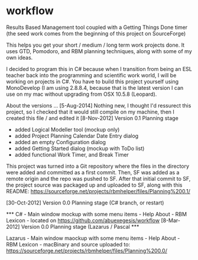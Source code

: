 workflow
========

Results Based Management tool coupled with a Getting Things Done timer
(the seed work comes from the beginning of this project on SourceForge)

This helps you get your short / medium / long term work projects done. It uses GTD, Pomodoro, and RBM planning techniques, along with some of my own ideas. 

I decided to program this in C# because when I transition from being an ESL teacher back into the programming and scientific work world, I will be working on projects in C#. You have to build this project yourself using MonoDevelop (I am using 2.8.8.4, because that is the latest version I can use on my mac without upgrading from OSX 10.5.8 (Leopard). 

About the versions ... 
[5-Aug-2014] Nothing new, I thought I'd ressurect this project, so I checked that it would still compile on my machine,
  then I created this file / and edited it
[8-Nov-2012] Version 0.1 Planning stage 
  - added Logical Modeller tool (mockup only) 
  - added Project Planning Calendar Date Entry dialog 
  - added an empty Configuration dialog 
  - added Getting Started dialog (mockup with ToDo list) 
  - added functional Work Timer, and Break Timer 
  
This project was turned into a Git repository where the files in the directory were added and committed as a first commit. Then, SF was added as a remote origin and the repo was pushed to SF. After that initial commit to SF, the project source was packaged up and uploaded to SF, along with this README: https://sourceforge.net/projects/rbmhelper/files/Planning%200.1/ 

[30-Oct-2012] Version 0.0 Planning stage (C# branch, or restart) 

*** C# - Main window mockup with some menu items - Help About - RBM Lexicon - located on https://github.com/abuexegesis/workflow [8-Mar-2012] Version 0.0 Planning stage (Lazarus / Pascal *** 

Lazarus - Main window maockup with some menu items - Help About - RBM Lexicon - macBinary and source uploaded to: https://sourceforge.net/projects/rbmhelper/files/Planning%200.0/
